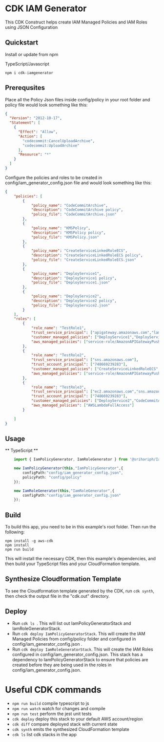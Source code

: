 # CDK IAM Generator

This CDK Construct helps create IAM Managed Policies and IAM Roles using JSON Configuration 

## Quickstart

Install or update from npm

TypeScript/Javascript

```console
npm i cdk-iamgenerator

```

## Prerequsites

Place all the Policy Json files inside config/policy in your root folder and policy file would look something like this:

```json
{
  "Version": "2012-10-17",
  "Statement": [
    {
      "Effect": "Allow",
      "Action": [
        "codecommit:CancelUploadArchive",
        "codecommit:UploadArchive"
      ],
      "Resource": "*"
    }
  ]
}
```

Configure the policies and roles to be created in config/iam_generator_config.json file and would look something like this:

```json
{
    "policies": [     
        {
            "policy_name": "CodeCommitArchive",
            "description": "CodeCommitArchive policy",
            "policy_file": "CodeCommitArchive.json"
        },
        {
            "policy_name": "KMSPolicy",
            "description": "KMSPolicy policy",
            "policy_file": "KMSPolicy.json"
        },
        {
            "policy_name": "CreateServiceLinkedRoleECS",
            "description": "CreateServiceLinkedRoleECS policy",
            "policy_file": "CreateServiceLinkedRoleECS.json"
        },
        {
            "policy_name": "DeployService1",
            "description": "DeployService1 policy",
            "policy_file": "DeployService1.json"
        },
        {
            "policy_name": "DeployService2",
            "description": "DeployService2 policy",
            "policy_file": "DeployService2.json"
        }
    ],
    "roles": [
        {
            "role_name": "TestRole1",
            "trust_service_principal": ["apigateway.amazonaws.com","lambda.amazonaws.com"],
            "customer_managed_policies": ["DeployService1","DeployService2","KMSPolicy"],
            "aws_managed_policies": ["service-role/AmazonAPIGatewayPushToCloudWatchLogs"]
        },
        {
            "role_name": "TestRole2",
            "trust_service_principal": ["sns.amazonaws.com"],
            "trust_account_principal": ["748669239283"],
            "customer_managed_policies": ["CreateServiceLinkedRoleECS","CodeCommitArchive","KMSPolicy"],
            "aws_managed_policies": ["service-role/AmazonAPIGatewayPushToCloudWatchLogs"]
        },
        {
            "role_name": "TestRole3",
            "trust_service_principal": ["ec2.amazonaws.com","sns.amazonaws.com"],
            "trust_account_principal": ["748669239283"],
            "customer_managed_policies": ["DeployService2","CodeCommitArchive","KMSPolicy"],
            "aws_managed_policies": ["AWSLambdaFullAccess"]
        }
        
    ]
}
```

## Usage

** TypeScript **

```typescript
    import { IamPolicyGenerator, IamRoleGenerator } from '@srihariph/IamGenerator';

    new IamPolicyGenerator(this,"IamPolicyGenerator",{
        configPath:"config/iam_generator_config.json",
        policyPath: "config/policy"
    });

    new IamRoleGenerator(this,"IamRoleGenerator",{
        configPath:"config/iam_generator_config.json"
    });
```


## Build

To build this app, you need to be in this example's root folder. Then run the following:
```
npm install -g aws-cdk
npm install
npm run build
```
This will install the necessary CDK, then this example's dependencies, and then build your TypeScript files and your CloudFormation template.

## Synthesize Cloudformation Template

To see the Cloudformation template generated by the CDK, run `cdk synth`, then check the output file in the "cdk.out" directory.


## Deploy

 * Run `cdk ls `. This will list out IamPolicyGeneratorStack and IamRoleGeneratorStack.
 * Run `cdk deploy IamPolicyGeneratorStack`. This will create the IAM Managed Policies from config/policy folder and  configured in config/iam_generator_config.json .
 * Run `cdk deploy IamRoleGeneratorStack`. This will create the IAM Roles configured in config/iam_generator_config.json. This stack has a dependency to IamPolicyGeneratorStack to ensure that policies are created before they are being used in the roles in config/iam_generator_config.json. 

# Useful CDK commands

 * `npm run build`   compile typescript to js
 * `npm run watch`   watch for changes and compile
 * `npm run test`    perform the jest unit tests
 * `cdk deploy`      deploy this stack to your default AWS account/region
 * `cdk diff`        compare deployed stack with current state
 * `cdk synth`       emits the synthesized CloudFormation template
 * `cdk ls`          list cdk stacks in the app